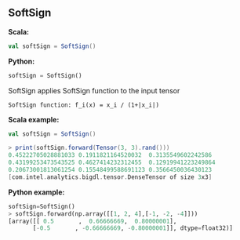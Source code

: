 ## SoftSign ##

**Scala:**
```scala
val softSign = SoftSign()
```
**Python:**
```python
softSign = SoftSign()
```

SoftSign applies SoftSign function to the input tensor
```
SoftSign function: f_i(x) = x_i / (1+|x_i|)
```

**Scala example:**
```scala
val softSign = SoftSign()

> print(softSign.forward(Tensor(3, 3).rand()))
0.45222705028881033	0.1911821164520032	0.3135549602242586	
0.43199253473543525	0.4627414232312455	0.12919941223249864	
0.20673001813061254	0.15548499588691123	0.3566450036430123	
[com.intel.analytics.bigdl.tensor.DenseTensor of size 3x3]

```

**Python example:**
```python
softSign=SoftSign()
> softSign.forward(np.array([[1, 2, 4],[-1, -2, -4]]))
[array([[ 0.5       ,  0.66666669,  0.80000001],
       [-0.5       , -0.66666669, -0.80000001]], dtype=float32)]

```

